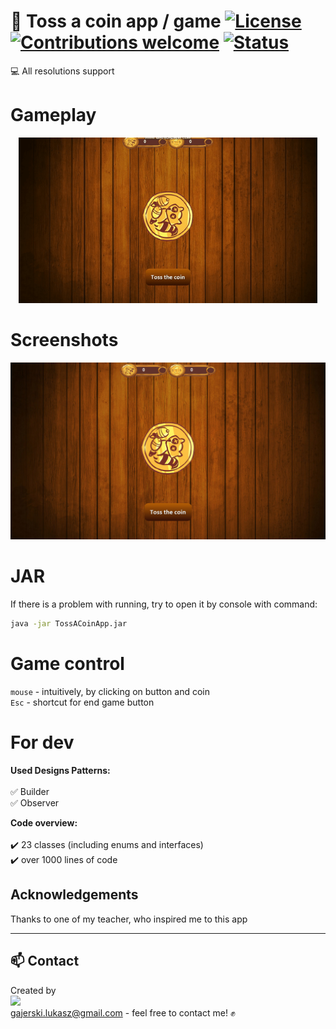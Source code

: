 # 🎲 Toss a coin app / game [![License](https://img.shields.io/badge/licence-MIT-blue)](https://choosealicense.com/licenses/mit/) [![Contributions welcome](https://img.shields.io/badge/contributions-welcome-orange.svg)](https://github.com/Ukasz09/Toss-a-coin-app) [![Status](https://img.shields.io/badge/status-finished-brightgreen)](https://github.com/Ukasz09/Toss-a-coin-app)


💻 All resolutions support <br/>

# Gameplay
<p align="center"><img width=95% src="https://raw.githubusercontent.com/Ukasz09/Toss-a-coin-app/master/readmeImages/gameplay.gif"></p>

# Screenshots 
![gameplay image](https://raw.githubusercontent.com/Ukasz09/Toss-a-coin-app/master/readmeImages/readme1.png)

# JAR
If there is a problem with running, try to open it by console with command:
```cmd
java -jar TossACoinApp.jar
```

# Game control
`mouse` - intuitively, by clicking on button and coin <br/>
`Esc` - shortcut for end game button

# For dev
**Used Designs Patterns:**
<br/><br/>
✅ Builder <br/>
✅ Observer <br/>

**Code overview:**
<br/><br/>
✔️ 23 classes (including enums and interfaces) <br/>
✔️ over 1000 lines of code  <br/>

## Acknowledgements
Thanks to one of my teacher, who inspired me to this app 

___
## 📫 Contact 
Created by <br/>
<a href="https://github.com/Ukasz09" target="_blank"><img src="https://avatars0.githubusercontent.com/u/44710226?s=460&v=4"  width="100px;"></a>
<br/> gajerski.lukasz@gmail.com - feel free to contact me! ✊
